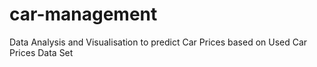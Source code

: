 # car-management
Data Analysis and Visualisation to predict Car Prices based on Used Car Prices Data Set
